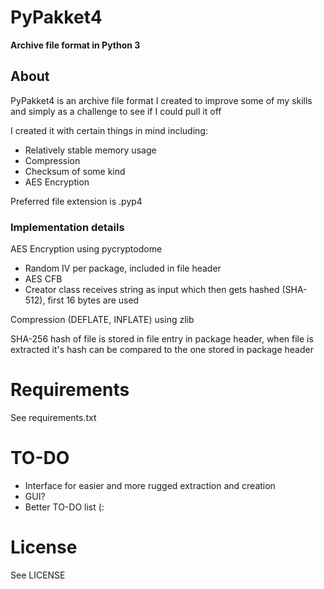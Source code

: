 # PyPakket4
**Archive file format in Python 3**

## About

PyPakket4 is an archive file format I created to improve some of my skills and simply as a challenge to see if I could pull it off

I created it with certain things in mind including:
 - Relatively stable memory usage
 - Compression
 - Checksum of some kind
 - AES Encryption
 
 Preferred file extension is .pyp4
 
 ### Implementation details
 
 AES Encryption using pycryptodome
  - Random IV per package, included in file header
  - AES CFB
  - Creator class receives string as input which then gets hashed (SHA-512), first 16 bytes are used
 
 Compression (DEFLATE, INFLATE) using zlib
 
 SHA-256 hash of file is stored in file entry in package header, when file is extracted it's hash can be compared to the one stored in package header
 
 # Requirements
 See requirements.txt
 
 # TO-DO
 - Interface for easier and more rugged extraction and creation
 - GUI?
 - Better TO-DO list (:
 
 # License
 See LICENSE

